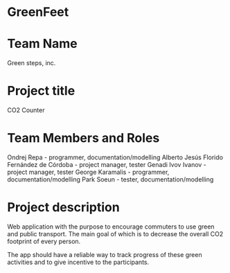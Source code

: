 # GreenFeet

# Team Name

Green steps, inc.


# Project title

CO2 Counter


# Team Members and Roles

Ondrej Repa - programmer, documentation/modelling
Alberto Jesús Florido Fernández de Córdoba - project manager, tester
Genadi Ivov Ivanov - project manager,  tester
George Karamalis - programmer, documentation/modelling
Park Soeun - tester, documentation/modelling 


# Project description

Web application with the purpose to encourage commuters to use green and public transport. The main goal of which is to decrease the overall CO2 footprint of every person.

The app should have a reliable way to track progress of these green activities and to give incentive to the participants.